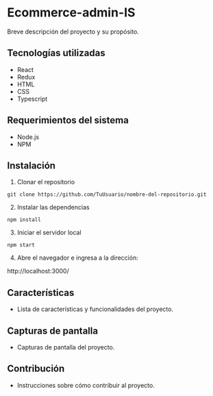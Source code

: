 # Ecommerce-admin-IS

Breve descripción del proyecto y su propósito.

## Tecnologías utilizadas

- React
- Redux
- HTML
- CSS
- Typescript

## Requerimientos del sistema

- Node.js
- NPM

## Instalación

1. Clonar el repositorio
```
git clone https://github.com/TuUsuario/nombre-del-repositorio.git
```

2. Instalar las dependencias
```
npm install
```

3. Iniciar el servidor local
```
npm start
```

4. Abre el navegador e ingresa a la dirección:

http://localhost:3000/


## Características

- Lista de características y funcionalidades del proyecto.

## Capturas de pantalla

- Capturas de pantalla del proyecto.

## Contribución

- Instrucciones sobre cómo contribuir al proyecto.
